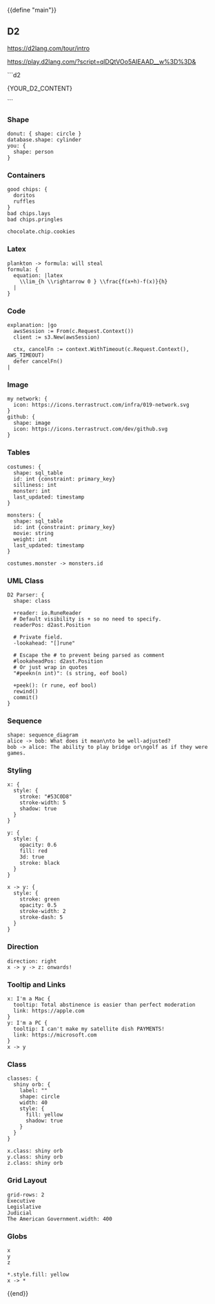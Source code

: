 {{define "main"}}
## D2

https://d2lang.com/tour/intro

https://play.d2lang.com/?script=qlDQtVOo5AIEAAD__w%3D%3D&


\```d2

{YOUR_D2_CONTENT}

\```


### Shape


```d2
donut: { shape: circle }
database.shape: cylinder
you: {
  shape: person
}
```


### Containers

```d2
good chips: {
  doritos
  ruffles
}
bad chips.lays
bad chips.pringles

chocolate.chip.cookies
```

### Latex

```d2
plankton -> formula: will steal
formula: {
  equation: |latex
    \\lim_{h \\rightarrow 0 } \\frac{f(x+h)-f(x)}{h}
  |
}
```


### Code

```d2
explanation: |go
  awsSession := From(c.Request.Context())
  client := s3.New(awsSession)

  ctx, cancelFn := context.WithTimeout(c.Request.Context(), AWS_TIMEOUT)
  defer cancelFn()
|
```

### Image
```d2
my network: {
  icon: https://icons.terrastruct.com/infra/019-network.svg
}
github: {
  shape: image
  icon: https://icons.terrastruct.com/dev/github.svg
}
```

### Tables

```d2
costumes: {
  shape: sql_table
  id: int {constraint: primary_key}
  silliness: int
  monster: int
  last_updated: timestamp
}

monsters: {
  shape: sql_table
  id: int {constraint: primary_key}
  movie: string
  weight: int
  last_updated: timestamp
}

costumes.monster -> monsters.id
```

### UML Class

```d2
D2 Parser: {
  shape: class

  +reader: io.RuneReader
  # Default visibility is + so no need to specify.
  readerPos: d2ast.Position

  # Private field.
  -lookahead: "[]rune"

  # Escape the # to prevent being parsed as comment
  #lookaheadPos: d2ast.Position
  # Or just wrap in quotes
  "#peekn(n int)": (s string, eof bool)

  +peek(): (r rune, eof bool)
  rewind()
  commit()
}
```

### Sequence

```d2
shape: sequence_diagram
alice -> bob: What does it mean\nto be well-adjusted?
bob -> alice: The ability to play bridge or\ngolf as if they were games.
```


### Styling

```d2
x: {
  style: {
    stroke: "#53C0D8"
    stroke-width: 5
    shadow: true
  }
}

y: {
  style: {
    opacity: 0.6
    fill: red
    3d: true
    stroke: black
  }
}

x -> y: {
  style: {
    stroke: green
    opacity: 0.5
    stroke-width: 2
    stroke-dash: 5
  }
}
```

### Direction

```d2
direction: right
x -> y -> z: onwards!
```


### Tooltip and Links

```d2
x: I'm a Mac {
  tooltip: Total abstinence is easier than perfect moderation
  link: https://apple.com
}
y: I'm a PC {
  tooltip: I can't make my satellite dish PAYMENTS!
  link: https://microsoft.com
}
x -> y
```

### Class

```d2
classes: {
  shiny orb: {
    label: ""
    shape: circle
    width: 40
    style: {
      fill: yellow
      shadow: true
    }
  }
}

x.class: shiny orb
y.class: shiny orb
z.class: shiny orb
```


### Grid Layout

```d2
grid-rows: 2
Executive
Legislative
Judicial
The American Government.width: 400
```

### Globs
```d2
x
y
z

*.style.fill: yellow
x -> *
```
{{end}}